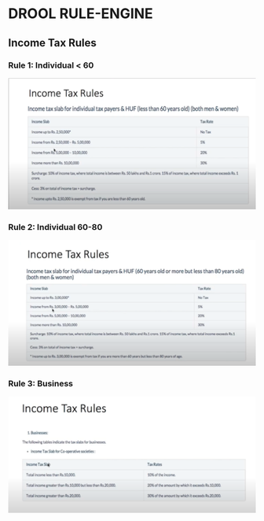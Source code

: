 # DROOL RULE-ENGINE

## Income Tax Rules

### Rule 1: Individual < 60

![](docs/income-tax-individual.png)

### Rule 2: Individual 60-80

![](docs/income-tax-individual-2.png)

### Rule 3: Business

![](docs/income-tax-business.png)
